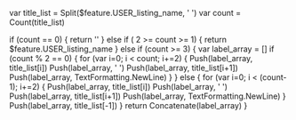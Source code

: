 var title_list = Split($feature.USER_listing_name, ' ')
var count = Count(title_list)

if (count == 0) {
  return ''
} 
else if ( 2 >= count >= 1) {
  return $feature.USER_listing_name
} 
else if (count >= 3) {
  var label_array = []
  if (count % 2 == 0) {
    for (var i=0; i < count; i+=2) {
      Push(label_array, title_list[i])
      Push(label_array, ' ')
      Push(label_array, title_list[i+1])
      Push(label_array, TextFormatting.NewLine)
    }
  } 
  else {
    for (var i=0; i < (count-1); i+=2) {
      Push(label_array, title_list[i])
      Push(label_array, ' ')
      Push(label_array, title_list[i+1])
      Push(label_array, TextFormatting.NewLine)
    } 
    Push(label_array, title_list[-1])
  }
  return Concatenate(label_array)
}

